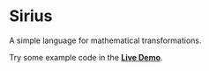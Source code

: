 # Sirius

A simple language for mathematical transformations. 

Try some example code in the **[Live Demo](https://lorentzj.github.io/sirius/demo)**.